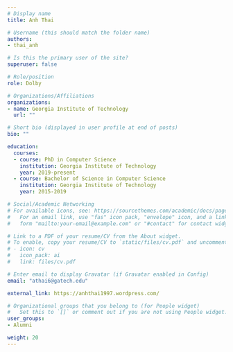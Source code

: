 ```yaml
---
# Display name
title: Anh Thai

# Username (this should match the folder name)
authors:
- thai_anh

# Is this the primary user of the site?
superuser: false

# Role/position
role: Dolby

# Organizations/Affiliations
organizations:
- name: Georgia Institute of Technology
  url: ""

# Short bio (displayed in user profile at end of posts)
bio: ""

education:
  courses:
  - course: PhD in Computer Science
    institution: Georgia Institute of Technology
    year: 2019-present
  - course: Bachelor of Science in Computer Science
    institution: Georgia Institute of Technology
    year: 2015-2019

# Social/Academic Networking
# For available icons, see: https://sourcethemes.com/academic/docs/page-builder/#icons
#   For an email link, use "fas" icon pack, "envelope" icon, and a link in the
#   form "mailto:your-email@example.com" or "#contact" for contact widget.

# Link to a PDF of your resume/CV from the About widget.
# To enable, copy your resume/CV to `static/files/cv.pdf` and uncomment the lines below.
# - icon: cv
#   icon_pack: ai
#   link: files/cv.pdf

# Enter email to display Gravatar (if Gravatar enabled in Config)
email: "athai6@gatech.edu"

external_link: https://anhthai1997.wordpress.com/

# Organizational groups that you belong to (for People widget)
#   Set this to `[]` or comment out if you are not using People widget.
user_groups:
- Alumni

weight: 20
---
```

